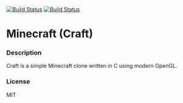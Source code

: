 [![Build Status](https://travis-ci.org/kodi-game/game.libretro.craft.svg?branch=master)](https://travis-ci.org/kodi-game/game.libretro.craft)
[![Build Status](https://ci.appveyor.com/api/projects/status/github/kodi-game/game.libretro.craft?svg=true)](https://ci.appveyor.com/project/kodi-game/game-libretro-craft)

# Minecraft (Craft)

### Description
Craft is a simple Minecraft clone written in C using modern OpenGL.

### License
MIT


